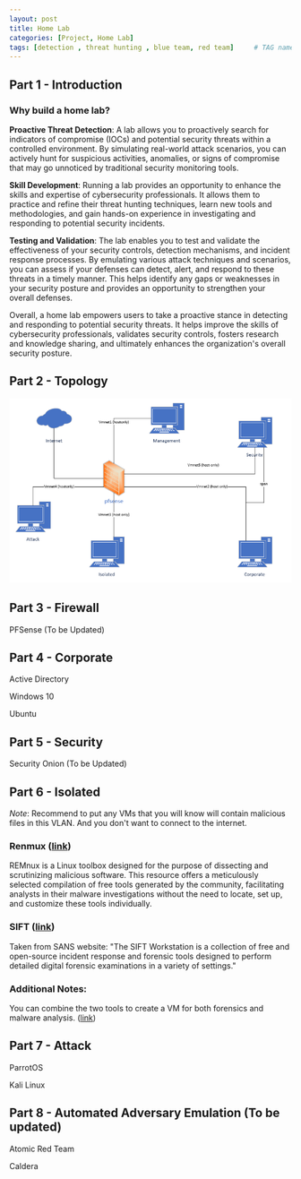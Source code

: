 ```yaml
---
layout: post
title: Home Lab
categories: [Project, Home Lab]
tags: [detection , threat hunting , blue team, red team]     # TAG names should always be lowercase
---
```


## Part 1 - Introduction
### Why build a home lab? 
**Proactive Threat Detection**: A lab allows you to proactively search for indicators of compromise (IOCs) and potential security threats within a controlled environment. By simulating real-world attack scenarios, you can actively hunt for suspicious activities, anomalies, or signs of compromise that may go unnoticed by traditional security monitoring tools.

**Skill Development**: Running a lab provides an opportunity to enhance the skills and expertise of cybersecurity professionals. It allows them to practice and refine their threat hunting techniques, learn new tools and methodologies, and gain hands-on experience in investigating and responding to potential security incidents.

**Testing and Validation**: The lab enables you to test and validate the effectiveness of your security controls, detection mechanisms, and incident response processes. By emulating various attack techniques and scenarios, you can assess if your defenses can detect, alert, and respond to these threats in a timely manner. This helps identify any gaps or weaknesses in your security posture and provides an opportunity to strengthen your overall defenses.

Overall, a home lab empowers users to take a proactive stance in detecting and responding to potential security threats. It helps improve the skills of cybersecurity professionals, validates security controls, fosters research and knowledge sharing, and ultimately enhances the organization's overall security posture.
## Part 2 - Topology
![](/assets/images/home-lab-topology.png)

## Part 3 - Firewall
 PFSense (To be Updated)
## Part 4 - Corporate 
 Active Directory

 Windows 10 

 Ubuntu

## Part 5 - Security 
 Security Onion (To be Updated)

## Part 6 - Isolated 
*Note*: Recommend to put any VMs that you will know will contain malicious files in this VLAN. And you don't want to connect to the internet. 

### Renmux ([link](https://remnux.org/))
REMnux is a Linux toolbox designed for the purpose of dissecting and scrutinizing malicious software. This resource offers a meticulously selected compilation of free tools generated by the community, facilitating analysts in their malware investigations without the need to locate, set up, and customize these tools individually.

### SIFT ([link](https://www.sans.org/tools/sift-workstation/))
Taken from SANS website: "The SIFT Workstation is a collection of free and open-source incident response and forensic tools designed to perform detailed digital forensic examinations in a variety of settings."

### Additional Notes:
You can combine the two tools to create a VM for both forensics and malware analysis. ([link](https://www.sans.org/blog/how-to-install-sift-workstation-and-remnux-on-the-same-forensics-system/))

## Part 7 - Attack 
 ParrotOS

 Kali Linux

## Part 8 - Automated Adversary Emulation (To be updated)
 Atomic Red Team 

 Caldera
 
